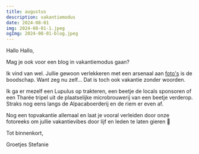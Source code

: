 ```yaml
---
title: augustus
description: vakantiemodus
date: 2024-08-01
img: 2024-08-01-1.jpeg
ogImg: 2024-08-01-blog.jpeg
---
```


Hallo Hallo,

Mag je ook voor een blog in vakantiemodus gaan?

Ik vind van wel. Jullie gewoon verlekkeren met een arsenaal aan [foto's](https://vie-en-vert.be/en/foto) is de boodschap. Want zeg nu zelf... Dat is toch ook vakantie zonder woorden.

Ik ga er mezelf een Lupulus op trakteren, een beetje de locals sponsoren of een Tharée tripel uit de plaatselijke microbrouwerij van een beetje verderop. Straks nog eens langs de Alpacaboerderij en de riem er even af.

Nog een topvakantie allemaal en laat je vooral verleiden door onze fotoreeks om jullie vakantievibes door lijf en leden te laten gieren 🙂

Tot binnenkort,

Groetjes Stefanie
